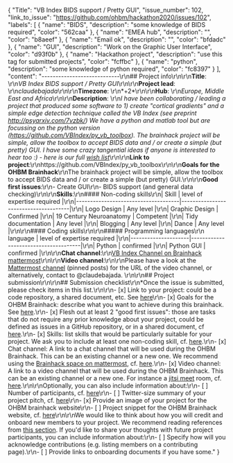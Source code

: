 {
  "Title": "VB Index BIDS support / Pretty GUI",
  "issue_number": 102,
  "link_to_issue": "https://github.com/ohbm/hackathon2020/issues/102",
  "labels": [
    {
      "name": "BIDS",
      "description": "some knowledge of BIDS required",
      "color": "562caa"
    },
    {
      "name": "EMEA hub",
      "description": "",
      "color": "b8aeef"
    },
    {
      "name": "Email ok",
      "description": "",
      "color": "bfdadc"
    },
    {
      "name": "GUI",
      "description": "Work on the Graphic User Interface",
      "color": "d93f0b"
    },
    {
      "name": "Hackathon project",
      "description": "use this tag for submitted projects",
      "color": "fcffbc"
    },
    {
      "name": "python",
      "description": "some knowledge of python required",
      "color": "fc8397"
    }
  ],
  "content": "----------------------------\r\n## Project info\r\n\r\n**Title**: \r\n*VB Index BIDS support / Pretty GUI*\r\n\r\n**Project lead**: \r\n*claudebajada*\r\n\r\n**Timezone**: \r\n*+2*\r\n\r\n**Hub**: \r\n*Europe, Middle East and Africa*\r\n\r\n**Description**: \r\n*I have been collaborating / leading a project that produced some software to 1) create \"cortical gradients\" and a simple edge detection technique called the VB Index (see preprint http://psyarxiv.com/7vzbk/)  We have a python and matlab tool but are focussing on the python version (https://github.com/VBIndex/py_vb_toolbox). The brainhack project will be simple, allow the toolbox to accept BIDS data and / or create a simple (but pretty) GUI. I have some crazy tangential ideas if anyone is interested to hear too :) - here is our full [wish list](https://docs.google.com/document/d/1YT-u84en4ydxWZqu8kav8YhN6KMheQETOg063sgLebc/edit?usp=sharing)*\r\n\r\n**Link to project**:\r\nhttps://github.com/VBIndex/py_vb_toolbox\r\n\r\n**Goals for the OHBM Brainhack**\r\nThe brainhack project will be simple, allow the toolbox to accept BIDS data and / or create a simple (but pretty) GUI.\r\n\r\n**Good first issues**:\r\n- Create GUI\r\n- BIDS support (and general data checking)\r\n\r\n**Skills**:\r\n#### Non-coding skills\r\n| Skill                                     | level of expertise required   |\r\n|-------------------------------------|--------------------------------------|\r\n| Logo Design                       | Any level                              |\r\n| Graphic Design                  | Confirmed                             |\r\n| 19 Century Neuroanatomy | Competent                           |\r\n| Tidy documentation            | Any level                              |\r\n| Blogging                             | Any level                              |\r\n| Dance                                 | Any level                              |\r\n\r\n#### Coding skills\r\n\r\n##### Programming languages\r\n language          | level of expertise required    |\r\n|---------------------|--------------------------------------|\r\n| Python            | confirmed                              |\r\n| Python GUI     | confirmed                              |\r\n\r\n**Chat channel**:\r\n[VB Index Channel on Brainhack mattermost](https://mattermost.brainhack.org/brainhack/channels/vb-index)\r\n\r\n**Video channel**:\r\n\r\nPlease have a look at the [Mattermost channel](https://mattermost.brainhack.org/brainhack/channels/vb-index) (pinned posts) for the URL of the video channel, or alternatively, contact to @claudebajada. \r\n\r\n## Project submission\r\n\r\n## Submission checklist\r\n*Once the issue is submitted, please check items in this list.\r\n\r\n-   [x] Link to your project: could be a code repository, a shared document, etc. See [here](https://github.com/ohbm/hackathon2020/blob/master/.github/ISSUE_TEMPLATE/handbooks/projects.md#link-to-project)\r\n-   [x] Goals for the OHBM Brainhack: describe what you want to achieve during this brainhack. See [here](https://github.com/ohbm/hackathon2020/blob/master/.github/ISSUE_TEMPLATE/handbooks/projects.md#goals).\r\n-   [x] Flesh out at least 2 \"good first issues\": those are tasks that do not require any prior knowledge about your project, could be defined as issues in a GitHub repository, or in a shared document, cf [here](https://github.com/ohbm/hackathon2020/blob/master/.github/ISSUE_TEMPLATE/handbooks/projects.md#onboarding-2-good-first-issues).\r\n-   [x] Skills: list skills that would be particularly suitable for your project. We ask you to include at least one non-coding skill, cf. [here](https://github.com/ohbm/hackathon2020/blob/master/.github/ISSUE_TEMPLATE/handbooks/projects.md#onboarding-skills).\r\n-   [x] Chat channel: A link to a chat channel that will be used during the OHBM Brainhack. This can be an existing channel or a new one. We recommend using the [Brainhack space on mattermost](https://mattermost.brainhack.org/), cf. [here](https://github.com/ohbm/hackathon2020/blob/master/.github/ISSUE_TEMPLATE/handbooks/projects.md#chat).\r\n-   [x] Video channel: A link to a video channel that will be used during the OHBM Brainhack. This can be an existing channel or a new one. For instance a [jitsi meet](https://meet.jit.si/) room, cf. [here](https://github.com/ohbm/hackathon2020/blob/master/.github/ISSUE_TEMPLATE/handbooks/projects.md#video-calls).\r\n\r\nOptionally, you can also include information about:\r\n-   [ ] Number of participants, cf. [here](https://github.com/ohbm/hackathon2020/blob/master/.github/ISSUE_TEMPLATE/handbooks/projects.md#participant-capacity)\r\n-   [ ] Twitter-size summary of your project pitch, cf. [here](https://github.com/ohbm/hackathon2020/blob/master/.github/ISSUE_TEMPLATE/handbooks/projects.md#twitter-size-summary-of-your-project-pitch)\r\n-   [x] Provide an image of your project for the OHBM brainhack website\r\n-   [ ] Project snippet for the OHBM Brainhack website, cf. [here](https://github.com/ohbm/hackathon2020/blob/master/.github/ISSUE_TEMPLATE/handbooks/projects.md#project-snippet-for-the-ohbm-brainhack-website)\r\n\r\nWe would like to think about how you will credit and onboard new members to your project. We recommend reading references from [this section](https://github.com/ohbm/hackathon2020/blob/master/.github/ISSUE_TEMPLATE/handbooks/projects.md#credit-and-onboarding). If you'd like to share your thoughts with future project participants, you can include information about:\r\n-   [ ] Specify how will you acknowledge contributions (e.g. listing members on a contributing page).\r\n-   [ ] Provide links to onboarding documents if you have some."
}